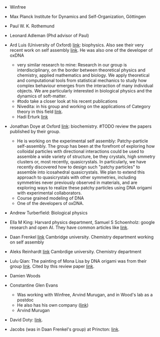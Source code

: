 * Winfree
* Max Planck Institute for Dynamics and Self-Organization, Göttingen
* Paul W. K. Rothemund
* Leonard Adleman (Phd advisor of Paul)
* Ard Luis (University of Oxford) [link](https://www.physics.ox.ac.uk/our-people/louis): biophysics. Also see their very recent work on self assembly [link](https://pubs.acs.org/doi/10.1021/acsnano.2c09677). He was also one of the developer of oxDNA
	* very similar research to mine: Research in our group is interdisciplinary, on the border between theoretical physics and chemistry, applied mathematics and biology. We apply theoretical and computational tools from statistical mechanics to study how complex behaviour emerges from the interaction of many individual objects. We are particularly interested in biological physics and the dynamics of soft-matter.
	* #todo take a closer look at his recent publications
	* Nivedita: in his group and working on the applications of Category theory in this field [link](https://www.physics.ox.ac.uk/our-people/nivedita/publications).
	* Hadi Erturk [link](https://www.physics.ox.ac.uk/our-people/erturk)
* Jonathan Doye at Oxford [link](https://www.chem.ox.ac.uk/people/jonathan-doye): biochemistry. #TODO review the papers published by their group.
	* He is working on the experimental self assembly: Patchy-particle self-assembly. The group has been at the forefront of exploring how colloidal particles with directional interactions could be used to assemble a wide variety of structure, be they crystals, high smmetry clusters or, most recently, quasicrystals. In particularly, we have recently discovered how to design such "patchy particles" to assemble into icosahedral quasicrystals. We plan to extend this approach to quasicrystals with other symmetries, including symmetries never previously observed in materials, and are exploring ways to realize these patchy particles using DNA origami with experimental collaborators.
	* Course grained modeling of DNA
	* One of the developers of oxDNA.

* Andrew Turberfield: Biological physics
* Ella M King: Harvard physics department, Samuel S Schoenholz: google research and open AI. They have common articles like [link](https://pubmed.ncbi.nlm.nih.gov/38913891/).
* Daan Frenkel [link](https://www.ch.cam.ac.uk/person/df246) Cambridge university. Chemistry department working on self assembly
* Aleks Reinhardt [link](https://www.ch.cam.ac.uk/person/ar732) Cambrdige university. Chemistry department
* Lulu Qian: The painting of Mona Lisa by DNA origami was from their group [link](https://www.nature.com/articles/nature24655). Cited by this review paper [link](https://pubs.acs.org/doi/10.1021/acs.chemrev.3c00028).
* Damien Woods
* Constantine Glen Evans
	* Was working with Winfree, Arvind Murugan, and in Wood's lab as a postdoc
	* He also has his own company ([link](https://evansfmm.org/))
	* Arvind Murugan
* David Doty: [link](https://scholar.google.com/citations?view_op=view_citation&hl=en&user=1ddBSr8AAAAJ&citation_for_view=1ddBSr8AAAAJ:abG-DnoFyZgC). 
* Jacobs (was in Daan Frenkel's group) at Princton: [link](https://jacobs.princeton.edu/). 